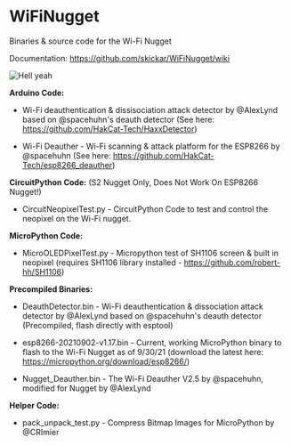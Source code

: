 # WiFiNugget

Binaries &amp; source code for the Wi-Fi Nugget

Documentation: https://github.com/skickar/WiFiNugget/wiki

![Hell yeah](https://cdn.shopify.com/s/files/1/2779/8142/products/signal-2021-09-30-162945_1024x1024.jpg?v=1633047834)


**Arduino Code:**

* Wi-Fi deauthentication & dissisociation attack detector by @AlexLynd based on @spacehuhn's deauth detector (See here: https://github.com/HakCat-Tech/HaxxDetector)

* Wi-Fi Deauther - Wi-Fi scanning & attack platform for the ESP8266 by @spacehuhn (See here: https://github.com/HakCat-Tech/esp8266_deauther)

**CircuitPython Code:** (S2 Nugget Only, Does Not Work On ESP8266 Nugget!)

* CircuitNeopixelTest.py - CircuitPython Code to test and control the neopixel on the Wi-Fi nugget. 

**MicroPython Code:**

* MicroOLEDPixelTest.py  - Micropython test of SH1106 screen & built in neopixel (requires SH1106 library installed - https://github.com/robert-hh/SH1106)

**Precompiled Binaries:**

* DeauthDetector.bin - Wi-Fi deauthentication & dissociation attack detector by @AlexLynd based on @spacehuhn's deauth detector (Precompiled, flash directly with esptool)

* esp8266-20210902-v1.17.bin - Current, working MicroPython binary to flash to the Wi-Fi Nugget as of 9/30/21 (download the latest here: https://micropython.org/download/esp8266/)

* Nugget_Deauther.bin - The Wi-Fi Deauther V2.5 by @spacehuhn, modified for Nugget by @AlexLynd 

**Helper Code:**

* pack_unpack_test.py - Compress Bitmap Images for MicroPython by @CRImier




